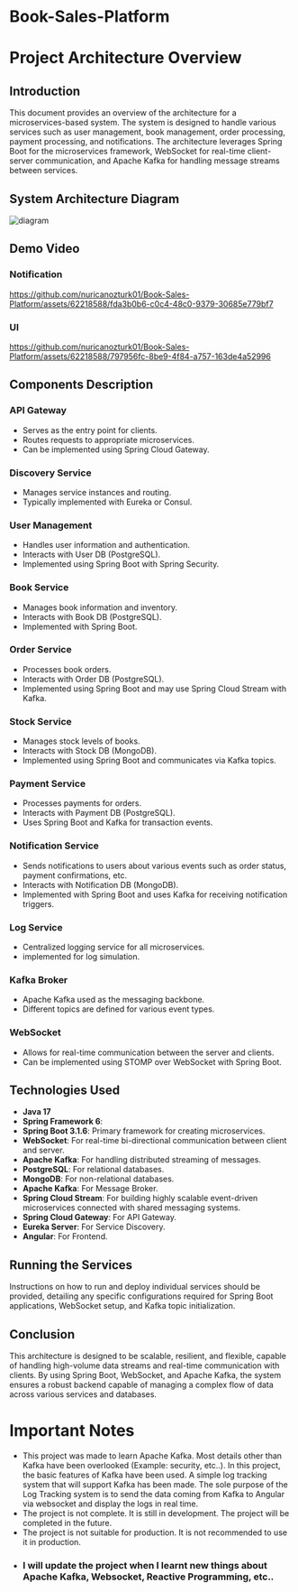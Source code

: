 # Book-Sales-Platform

# Project Architecture Overview

## Introduction

This document provides an overview of the architecture for a microservices-based system. The system is designed to
handle various services such as user management, book management, order processing, payment processing, and
notifications. The architecture leverages Spring Boot for the microservices framework, WebSocket for real-time
client-server communication, and Apache Kafka for handling message streams between services.

## System Architecture Diagram

![diagram](https://github.com/nuricanozturk01/Book-Sales-Platform/assets/62218588/55e75632-2b7b-4626-bd59-f76f0e190a4b)

## Demo Video
### Notification
https://github.com/nuricanozturk01/Book-Sales-Platform/assets/62218588/fda3b0b6-c0c4-48c0-9379-30685e779bf7
### UI
https://github.com/nuricanozturk01/Book-Sales-Platform/assets/62218588/797956fc-8be9-4f84-a757-163de4a52996

## Components Description

### API Gateway

- Serves as the entry point for clients.
- Routes requests to appropriate microservices.
- Can be implemented using Spring Cloud Gateway.

### Discovery Service

- Manages service instances and routing.
- Typically implemented with Eureka or Consul.

### User Management

- Handles user information and authentication.
- Interacts with User DB (PostgreSQL).
- Implemented using Spring Boot with Spring Security.

### Book Service

- Manages book information and inventory.
- Interacts with Book DB (PostgreSQL).
- Implemented with Spring Boot.

### Order Service

- Processes book orders.
- Interacts with Order DB (PostgreSQL).
- Implemented using Spring Boot and may use Spring Cloud Stream with Kafka.

### Stock Service

- Manages stock levels of books.
- Interacts with Stock DB (MongoDB).
- Implemented using Spring Boot and communicates via Kafka topics.

### Payment Service

- Processes payments for orders.
- Interacts with Payment DB (PostgreSQL).
- Uses Spring Boot and Kafka for transaction events.

### Notification Service

- Sends notifications to users about various events such as order status, payment confirmations, etc.
- Interacts with Notification DB (MongoDB).
- Implemented with Spring Boot and uses Kafka for receiving notification triggers.

### Log Service

- Centralized logging service for all microservices.
- implemented for log simulation.

### Kafka Broker

- Apache Kafka used as the messaging backbone.
- Different topics are defined for various event types.

### WebSocket

- Allows for real-time communication between the server and clients.
- Can be implemented using STOMP over WebSocket with Spring Boot.

## Technologies Used

- **Java 17**
- **Spring Framework 6**:
- **Spring Boot 3.1.6**: Primary framework for creating microservices.
- **WebSocket**: For real-time bi-directional communication between client and server.
- **Apache Kafka**: For handling distributed streaming of messages.
- **PostgreSQL**: For relational databases.
- **MongoDB**: For non-relational databases.
- **Apache Kafka**: For Message Broker.
- **Spring Cloud Stream**: For building highly scalable event-driven microservices connected with shared messaging
  systems.
- **Spring Cloud Gateway**: For API Gateway.
- **Eureka Server**: For Service Discovery.
- **Angular**: For Frontend.

## Running the Services

Instructions on how to run and deploy individual services should be provided, detailing any specific configurations
required for Spring Boot applications, WebSocket setup, and Kafka topic initialization.

## Conclusion

This architecture is designed to be scalable, resilient, and flexible, capable of handling high-volume data streams and
real-time communication with clients. By using Spring Boot, WebSocket, and Apache Kafka, the system ensures a robust
backend capable of managing a complex flow of data across various services and databases.

# Important Notes

 - This project was made to learn Apache Kafka. Most details other than Kafka have been overlooked (Example: security,
etc..).
In this project, the basic features of Kafka have been used. A simple log tracking system that will support Kafka has
been made.
The sole purpose of the Log Tracking system is to send the data coming from Kafka to Angular via websocket and display
the logs in real time.
 - The project is not complete. It is still in development. The project will be completed in the future.
 - The project is not suitable for production. It is not recommended to use it in production.
 - ### I will update the project when I learnt new things about Apache Kafka, Websocket, Reactive Programming, etc..